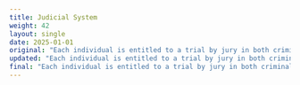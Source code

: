 ```yaml
---
title: Judicial System
weight: 42
layout: single
date: 2025-01-01
original: "Each individual is entitled to a trial by jury in both criminal and civil cases. It is the duty of juries to rule on the law as well as the facts of a case. We call upon the judiciary to reestablish this process and to inform juries of this duty. State senators must hold thorough hearings for all judicial nominees, and members of the Judiciary should undergo regular reviews. The results of such reviews should be a matter of public record. We support the appointment of judges who respect traditional family values and the sanctity of human life. Judges should not make statute but apply it. (Utah Constitution: Article I, Sections 10 & 12)"
updated: "Each individual is entitled to a trial by jury in both criminal and civil cases. It is the duty of juries to rule on the law as well as the facts of a case. We call upon the judiciary to reestablish this process and to inform juries of this duty. State senators must hold thorough hearings for all judicial nominees, and members of the Judiciary should undergo regular reviews. The results of such reviews should be a matter of public record. We support the appointment of judges who respect traditional family values and the sanctity of human life. Judges should not make statute but apply it. (Utah Constitution: Article I, Sections 10 & 12)"
final: "Each individual is entitled to a trial by jury in both criminal and civil cases. It is the duty of juries to rule on the law as well as the facts of a case. We call upon the judiciary to reestablish this process and to inform juries of this duty. State senators must hold thorough hearings for all judicial nominees, and members of the Judiciary should undergo regular reviews. The results of such reviews should be a matter of public record. We support the appointment of judges who respect traditional family values and the sanctity of human life. Judges should not make statute but apply it. (Utah Constitution: Article I, Sections 10 & 12)"
---
```

